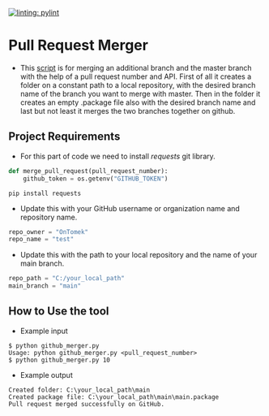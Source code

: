 [![linting: pylint](https://img.shields.io/badge/linting-pylint-yellowgreen)](https://github.com/pylint-dev/pylint)

# Pull Request Merger

- This [script](github_merger.py) is for merging an additional branch and the master branch with the help of a pull request number and API.
  First of all it creates a folder on a constant path to a local repository, with the desired branch name of the branch you want to merge with master.
  Then in the folder it creates an empty .package file also with the desired branch name and last but not least it merges the two branches together on github.

## Project Requirements

- For this part of code we need to install *requests* git library.
```python
def merge_pull_request(pull_request_number):
    github_token = os.getenv("GITHUB_TOKEN")
```

```
pip install requests
```
- Update this with your GitHub username or organization name and repository name.
```python
repo_owner = "OnTomek"
repo_name = "test"
```

- Update this with the path to your local repository and the name of your main branch.
```python
repo_path = "C:/your_local_path"
main_branch = "main"
```

## How to Use the tool
- Example input
```
$ python github_merger.py
Usage: python github_merger.py <pull_request_number>
$ python github_merger.py 10
```
- Example output
```
Created folder: C:\your_local_path\main
Created package file: C:\your_local_path\main\main.package
Pull request merged successfully on GitHub.
```
